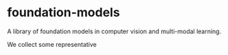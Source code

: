 # foundation-models
A library of foundation models in computer vision and multi-modal learning. 

We collect some representative